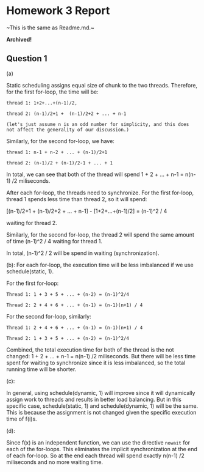 # Homework 3 Report

~This is the same as Readme.md.~

**Archived!**

## Question 1

(a)

Static scheduling assigns equal size of chunk to the two threads. Therefore, for the first for-loop, the time will be:

    thread 1: 1+2+...+(n-1)/2,

    thread 2: (n-1)/2+1 +  (n-1)/2+2 + ... + n-1

    (let's just assume n is an odd number for simplicity, and this does not affect the generality of our discussion.)

Similarly, for the second for-loop, we have:

    thread 1: n-1 + n-2 + ... + (n-1)/2+1

    thread 2: (n-1)/2 + (n-1)/2-1 + ... + 1

In total, we can see that both of the thread will spend 1 + 2 + ... + n-1 = n(n-1) /2 miliseconds. 

After each for-loop, the threads need to synchronize. For the first for-loop, thread 1 spends less time than thread 2, so it will spend:

[(n-1)/2+1 +  (n-1)/2+2 + ... + n-1] - [1+2+...+(n-1)/2] = (n-1)^2 / 4 

waiting for thread 2.

Similarly, for the second for-loop, the thread 2 will spend the same amount of time (n-1)^2 / 4 waiting for thread 1.

In total, (n-1)^2 / 2 will be spend in waiting (synchronization).

(b): For each for-loop, the execution time will be less imbalanced if we use schedule(static, 1).

For the first for-loop:

    Thread 1: 1 + 3 + 5 + ... + (n-2) = (n-1)^2/4

    Thread 2: 2 + 4 + 6 + ... + (n-1) = (n-1)(n+1) / 4

For the second for-loop, similarly:

    Thread 1: 2 + 4 + 6 + ... + (n-1) = (n-1)(n+1) / 4

    Thread 2: 1 + 3 + 5 + ... + (n-2) = (n-1)^2/4

Combined, the total execution time for both of the thread is the not changed: 1 + 2 + ... + n-1 = n(n-1) /2 miliseconds. But there will be less time spent for waiting to synchronize since it is less imbalanced, so the total running time will be shorter.

(c):

In general, using schedule(dynamic, 1) will improve since it will dynamically assign work to threads and results in better load balancing. But in this specific case, schedule(static, 1) and schedule(dynamic, 1) will be the same. This is because the assignment is not changed given the specific execution time of f(i)s.

(d):

Since f(x) is an independent function, we can use the directive `nowait` for each of the for-loops. This eliminates the implicit synchronization at the end of each for-loop. So at the end each thread will spend exactly n(n-1) /2 miliseconds and no more waiting time.
